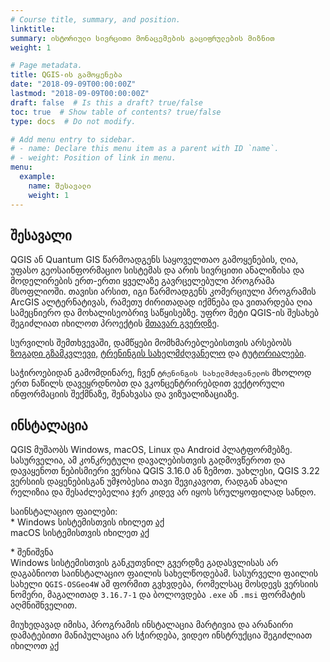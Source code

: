 ```yaml
---
# Course title, summary, and position.
linktitle: 
summary: ისტორიული სივრცითი მონაცემების გაციფრულების მიზნით
weight: 1

# Page metadata.
title: QGIS-ის გამოყენება
date: "2018-09-09T00:00:00Z"
lastmod: "2018-09-09T00:00:00Z"
draft: false  # Is this a draft? true/false
toc: true  # Show table of contents? true/false
type: docs  # Do not modify.

# Add menu entry to sidebar.
# - name: Declare this menu item as a parent with ID `name`.
# - weight: Position of link in menu.
menu:
  example:
    name: შესავალი
    weight: 1
---
```


## შესავალი

QGIS ან Quantum GIS წარმოადგენს საყოველთაო გამოყენების, ღია, უფასო გეოსაინფორმაციო სისტემას და არის სივრცითი ანალიზისა და მოდელირების ერთ-ერთი ყველაზე გავრცელებული პროგრამა მსოფლიოში. თავისი არსით, იგი წარმოადგენს კომერციული პროგრამის ArcGIS ალტერნატივას, რამეთუ ძირითადად იქმნება და ვითარდება ღია სამეცნიერო და მოხალისეობრივ საწყისებზე. უფრო მეტი QGIS-ის შესახებ შეგიძლიათ იხილოთ პროექტის <a href="https://qgis.org/en/site/"> მთავარ გვერდზე</a>. 

სურვილის შემთხვევაში, დამწყები მომხმარებლებისთვის არსებობს <a href="https://docs.qgis.org/3.22/en/docs/user_manual/">ზოგადი გზამკვლევი,</a> <a href="https://docs.qgis.org/3.22/en/docs/training_manual/index.html">ტრენინგის სახელმძღვანელო</a> და <a href="https://qgis.org/en/site/forusers/trainingmaterial/index.html">ტუტორიალები</a>.

საჭიროებიდან გამომდინარე, ჩვენ `ტრენინგის სახელმძღვანელოს` მხოლოდ ერთ ნაწილს დავეყრდნობთ და ვკონცენტრირებდით ვექტორული ინფორმაციის შექმნაზე, შენახვასა და ვიზუალიზაციაზე.

## ინსტალაცია

QGIS მუშაობს Windows, macOS, Linux და Android პლატფორმებზე. სასურველია, ამ კონკრეტული დავალებისთვის გადმოვწეროთ და დავაყენოთ ნებისმიერი ვერსია QGIS 3.16.0 ან ზემოთ. უახლესი, QGIS 3.22 ვერსიის დაყენებისგან უმჯობესია თავი შევიკავოთ, რადგან ახალი რელიზია და შესაძლებელია ჯერ კიდევ არ იყოს სრულყოფილად სანდო. 

საინსტალაციო ფაილები:  
\* Windows სისტემისთვის იხილეთ <a href="https://qgis.org/downloads/">აქ</a>  
macOS სისტემისთვის იხილეთ <a href="https://www.kyngchaos.com/software/archive/qgis/">აქ</a>

\* შენიშვნა  
Windows სისტემისთვის განკუთვნილ გვერდზე გადასვლისას არ დაგაბნიოთ საინსტალაციო ფაილის სახელწოდებამ. სასურველი ფაილის სახელი `QGIS-OSGeo4W` ამ ფორმით გვხვდება, რომელსაც მოსდევს ვერსიის ნომერი, მაგალითად `3.16.7-1` და ბოლოვდება `.exe` ან `.msi` ფორმატის აღმნიშნველით.

მიუხედავად იმისა, პროგრამის ინსტალაცია მარტივია და არანაირი დამატებითი მანიპულაცია არ სჭირდება, ვიდეო ინსტრუქცია შეგიძლიათ იხილოთ <a href="https://www.youtube.com/watch?v=0NDm4O3jZbU">აქ</a>
